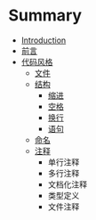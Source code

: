 # Summary

* [Introduction](README.md)
* [前言](chapter1.md)
* [代码风格](dai_ma_feng_ge.md)
   * [文件](21_wen_jian.md)
   * [结构](22_jie_gou.md)
       * [缩进](221_suo_jin.md)
       * [空格](222_kong_ge.md)
       * [换行](223_huan_xing.md)
       * [语句](224_yu_ju.md)
   * [命名](23_ming_ming.md)
   * [注释](24_zhu_shi.md)
       * 单行注释
       * 多行注释
       * 文档化注释
       * 类型定义
       * 文件注释

